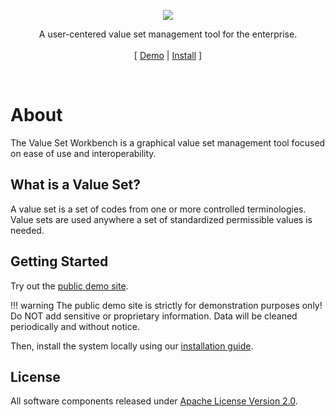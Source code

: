 <p align="center">
  <a href="https://v4-alpha.getbootstrap.com">
    <img src="https://avatars2.githubusercontent.com/u/20927583?v=3&s=200">
  </a>
  <p align="center">
    A user-centered value set management tool for the enterprise.
    <br>
    <br>
    [&nbsp;<a href="https://valuesetworkbench.mayo.edu">Demo</a>
    |
    <a href="installation">Install</a>
    <!--
    |
    <a href="..">Community</a>&nbsp;-->]
  </p>
</p>

<br>

# About
The Value Set Workbench is a graphical value set management tool focused on ease of use and interoperability.

## What is a Value Set?
A value set is a set of codes from one or more controlled terminologies. Value sets are used anywhere a set of standardized permissible values is needed.

## Getting Started
Try out the [public demo site](https://valuesetworkbench.mayo.edu).

!!! warning
    The public demo site is strictly for demonstration purposes only! Do NOT add sensitive or proprietary information. Data will be cleaned periodically and without notice.

Then, install the system locally using our [installation guide](installation).

## License
All software components released under [Apache License Version 2.0](license.txt).